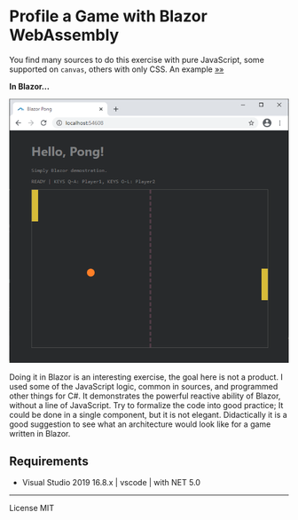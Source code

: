 # Profile a Game with Blazor WebAssembly

You find many sources to do this exercise with pure JavaScript, some supported on `canvas`, others with only CSS. An example [»»](https://www.geeksforgeeks.org/pong-game-in-javascript/)

**In Blazor...**

![Screen](https://github.com/harveytriana/BlazorGamePractice/blob/master/Screens/bz_pong.png)

Doing it in Blazor is an interesting exercise, the goal here is not a product. I used some of the JavaScript logic, common in sources, and programmed other things for C#. It demonstrates the powerful reactive ability of Blazor, without a line of JavaScript. Try to formalize the code into good practice; It could be done in a single component, but it is not elegant. Didactically it is a good suggestion to see what an architecture would look like for a game written in Blazor.

## Requirements

  - Visual Studio 2019 16.8.x | vscode | with NET 5.0
 
----

License MIT
